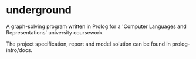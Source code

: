 # underground
A graph-solving program written in Prolog for a 'Computer Languages and Representations' university coursework.

The project specification, report and model solution can be found in prolog-intro/docs.
